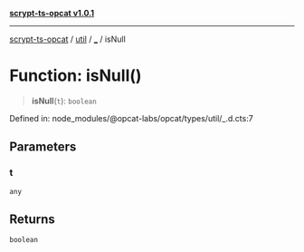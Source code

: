 [**scrypt-ts-opcat v1.0.1**](../../../../README.md)

***

[scrypt-ts-opcat](../../../../README.md) / [util](../../README.md) / [\_](../README.md) / isNull

# Function: isNull()

> **isNull**(`t`): `boolean`

Defined in: node\_modules/@opcat-labs/opcat/types/util/\_.d.cts:7

## Parameters

### t

`any`

## Returns

`boolean`
